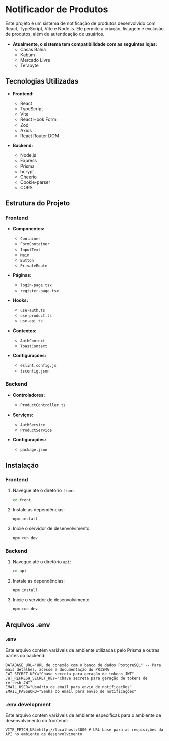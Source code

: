 # Notificador de Produtos

Este projeto é um sistema de notificação de produtos desenvolvido com React, TypeScript, Vite e Node.js. Ele permite a criação, listagem e exclusão de produtos, além de autenticação de usuários.
- **Atualmente, o sistema tem compatibilidade com as seguintes lojas:**
    - Casas Bahia
    - Kabum
    - Mercado Livre
    - Terabyte

## Tecnologias Utilizadas

- **Frontend:**
    - React
    - TypeScript
    - Vite
    - React Hook Form
    - Zod
    - Axios
    - React Router DOM

- **Backend:**
    - Node.js
    - Express
    - Prisma
    - bcrypt
    - Cheerio
    - Cookie-parser
    - CORS

## Estrutura do Projeto

### Frontend

- **Componentes:**
    - `Container`
    - `FormContainer`
    - `InputText`
    - `Main`
    - `Button`
    - `PrivateRoute`

- **Páginas:**
    - `login-page.tsx`
    - `register-page.tsx`

- **Hooks:**
    - `use-auth.ts`
    - `use-product.ts`
    - `use-api.ts`

- **Contextos:**
    - `AuthContext`
    - `ToastContext`

- **Configurações:**
    - `eslint.config.js`
    - `tsconfig.json`

### Backend

- **Controladores:**
    - `ProductController.ts`

- **Serviços:**
    - `AuthService`
    - `ProductService`

- **Configurações:**
    - `package.json`

## Instalação

### Frontend

1. Navegue até o diretório `front`:
     ```sh
     cd front
     ```

2. Instale as dependências:
     ```sh
     npm install
     ```

3. Inicie o servidor de desenvolvimento:
     ```sh
     npm run dev
     ```

### Backend

1. Navegue até o diretório `api`:
     ```sh
     cd api
     ```

2. Instale as dependências:
     ```sh
     npm install
     ```

3. Inicie o servidor de desenvolvimento:
     ```sh
     npm run dev
     ```

## Arquivos .env

### .env

Este arquivo contém variáveis de ambiente utilizadas pelo Prisma e outras partes do backend:

```properties
DATABASE_URL="URL de conexão com o banco de dados PostgreSQL" -- Para mais detalhes, acesse a documentação do PRISMA
JWT_SECRET_KEY="Chave secreta para geração de tokens JWT"
JWT_REFRESH_SECRET_KEY="Chave secreta para geração de tokens de refresh JWT"
EMAIL_USER="Usuário de email para envio de notificações"
EMAIL_PASSWORD="Senha do email para envio de notificações"
```

### .env.development

Este arquivo contém variáveis de ambiente específicas para o ambiente de desenvolvimento do frontend:

```shell
VITE_FETCH_URL=http://localhost:3000 # URL base para as requisições da API no ambiente de desenvolvimento
```
